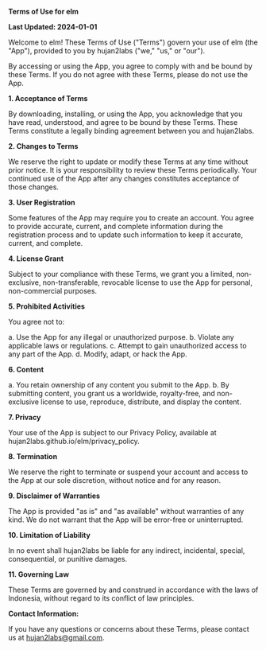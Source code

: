 **Terms of Use for elm**

**Last Updated: 2024-01-01**

Welcome to elm! These Terms of Use ("Terms") govern your use of elm (the "App"), provided to you by hujan2labs ("we," "us," or "our").

By accessing or using the App, you agree to comply with and be bound by these Terms. If you do not agree with these Terms, please do not use the App.

**1. Acceptance of Terms**

By downloading, installing, or using the App, you acknowledge that you have read, understood, and agree to be bound by these Terms. These Terms constitute a legally binding agreement between you and hujan2labs.

**2. Changes to Terms**

We reserve the right to update or modify these Terms at any time without prior notice. It is your responsibility to review these Terms periodically. Your continued use of the App after any changes constitutes acceptance of those changes.

**3. User Registration**

Some features of the App may require you to create an account. You agree to provide accurate, current, and complete information during the registration process and to update such information to keep it accurate, current, and complete.

**4. License Grant**

Subject to your compliance with these Terms, we grant you a limited, non-exclusive, non-transferable, revocable license to use the App for personal, non-commercial purposes.

**5. Prohibited Activities**

You agree not to:

a. Use the App for any illegal or unauthorized purpose. b. Violate any applicable laws or regulations. c. Attempt to gain unauthorized access to any part of the App. d. Modify, adapt, or hack the App.

**6. Content**

a. You retain ownership of any content you submit to the App. b. By submitting content, you grant us a worldwide, royalty-free, and non-exclusive license to use, reproduce, distribute, and display the content.

**7. Privacy**

Your use of the App is subject to our Privacy Policy, available at hujan2labs.github.io/elm/privacy_policy.

**8. Termination**

We reserve the right to terminate or suspend your account and access to the App at our sole discretion, without notice and for any reason.

**9. Disclaimer of Warranties**

The App is provided "as is" and "as available" without warranties of any kind. We do not warrant that the App will be error-free or uninterrupted.

**10. Limitation of Liability**

In no event shall hujan2labs be liable for any indirect, incidental, special, consequential, or punitive damages.

**11. Governing Law**

These Terms are governed by and construed in accordance with the laws of Indonesia, without regard to its conflict of law principles.

**Contact Information:**

If you have any questions or concerns about these Terms, please contact us at hujan2labs@gmail.com.
